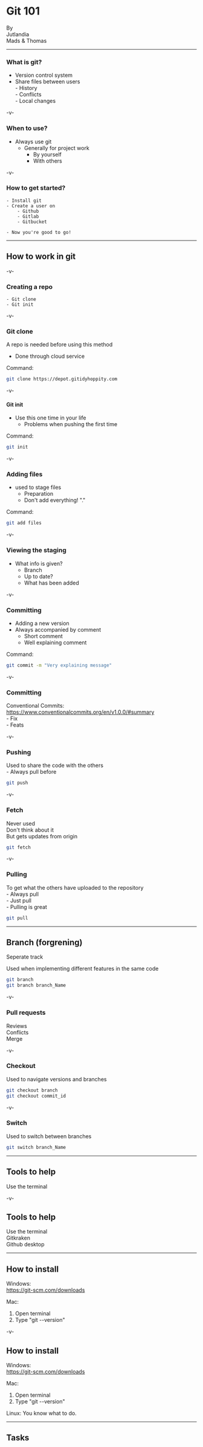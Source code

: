 # Git 101 

By  
Jutlandia  
Mads & Thomas  

--- 

### What is git?  
  - Version control system  
  - Share files between users        
        - History  
        - Conflicts  
        - Local changes  

-v- 

### When to use?  
  - Always use git  
    - Generally for project work  
      - By yourself  
      - With others  

-v- 


### How to get started?  
    - Install git  
    - Create a user on  
        - Github  
        - Gitlab  
        - Gitbucket  
    
    - Now you're good to go!  


---

## How to work in git  

-v-


### Creating a repo  

    - Git clone  
    - Git init  

-v-

### Git clone  

A repo is needed before using this method  
 - Done through cloud service  

Command:  
``` bash   
git clone https://depot.gitidyhoppity.com  
```  

-v-

#### Git init  

- Use this one time in your life  
    - Problems when pushing the first time  

Command:  
``` bash  
git init  
```  

-v-

### Adding files  

- used to stage files  
    - Preparation  
    - Don't add everything!  "."  

Command:  
``` bash  
git add files 
```  

-v-

### Viewing the staging  

- What info is given?  
    - Branch  
    - Up to date?  
    - What has been added  


-v-

### Committing  

- Adding a new version  
- Always accompanied by comment  
    - Short comment  
    - Well explaining comment   

Command:  
``` bash  
git commit -m "Very explaining message"  
```  
-v-

### Committing

Conventional Commits: https://www.conventionalcommits.org/en/v1.0.0/#summary  
    - Fix  
    - Feats  

-v-

### Pushing  
Used to share the code with the others  
    - Always pull before  

    
``` bash   
git push  

```

-v-

### Fetch  
Never used  
Don't think about it    
But gets updates from origin

``` bash  
git fetch  
```  

-v-

### Pulling  
To get what the others have uploaded to the repository   
    - Always pull  
    - Just pull  
    - Pulling is great  

``` bash  
git pull  
```  

--- 

## Branch (forgrening)  
Seperate track  

Used when implementing different features in the same code  

``` bash
git branch
git branch branch_Name
```
-v- 

### Pull requests
Reviews   
Conflicts  
Merge   


-v-  
  
### Checkout
Used to navigate versions and branches  
  
``` bash  
git checkout branch  
git checkout commit_id  
```  

-v-

### Switch  
Used to switch between branches 

```bash  
git switch branch_Name  
```  

--- 
<!-- .slide: data-auto-animate -->

## Tools to help 

Use the terminal 

-v- 
<!-- .slide: data-auto-animate -->

## Tools to help 

Use the terminal   
Gitkraken   
Github desktop


--- 
<!-- .slide: data-auto-animate -->

## How to install

Windows:   
https://git-scm.com/downloads

Mac: 
1. Open terminal 
2. Type "git --version"

-v-
<!-- .slide: data-auto-animate -->

## How to install

Windows:   
https://git-scm.com/downloads

Mac: 
1. Open terminal 
2. Type "git --version"
   
Linux:
You know what to do.

--- 

## Tasks